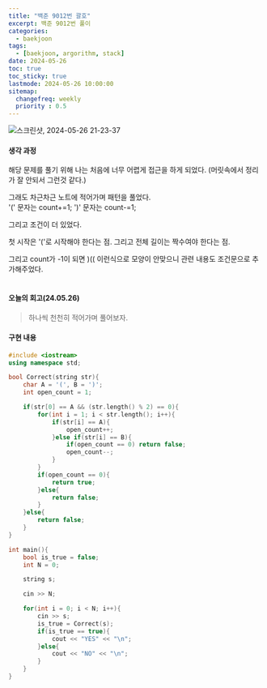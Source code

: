 ```yaml
---
title: "백준 9012번 괄호"
excerpt: 백준 9012번 풀이
categories: 
  - baekjoon
tags:
  - [baekjoon, argorithm, stack]
date: 2024-05-26
toc: true
toc_sticky: true
lastmode: 2024-05-26 10:00:00
sitemap:
  changefreq: weekly
  priority : 0.5
---
```


![스크린샷, 2024-05-26 21-23-37](https://github.com/kimdanji/kimdanji.github.io/assets/141463902/bc0ab1f4-896b-4252-a6a8-c8608ff429d2)

#### 생각 과정
해당 문제를 풀기 위해 나는 처음에 너무 어렵게 접근을 하게 되었다. (머릿속에서 정리가 잘 안되서 그런것 같다.)<br>

그래도 차근차근 노트에 적어가며 패턴을 풀었다.<br>
'(' 문자는 count+=1;
')' 문자는 count-=1;

그리고 조건이 더 있었다. <br>

첫 시작은 '('로 시작해야 한다는 점. 그리고 전체 길이는 짝수여야 한다는 점.<br>

그리고 count가 -1이 되면 )(( 이런식으로 모양이 안맞으니 관련 내용도 조건문으로 추가해주었다.<br><br>


#### 오늘의 회고(24.05.26)
> 하나씩 천천히 적어가며 풀어보자. 

#### 구현 내용
```cpp
#include <iostream>
using namespace std;

bool Correct(string str){
    char A = '(', B = ')';
    int open_count = 1;

    if(str[0] == A && (str.length() % 2) == 0){
        for(int i = 1; i < str.length(); i++){
            if(str[i] == A){
                open_count++;
            }else if(str[i] == B){
                if(open_count == 0) return false;
                open_count--;
            }
        }
        if(open_count == 0){
            return true;
        }else{
            return false;
        }
    }else{
        return false;
    }
}

int main(){
    bool is_true = false;
    int N = 0;

    string s;

    cin >> N;

    for(int i = 0; i < N; i++){
        cin >> s;
        is_true = Correct(s);
        if(is_true == true){
            cout << "YES" << "\n";
        }else{
            cout << "NO" << "\n";
        }
    }
}
```
